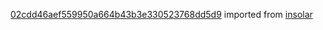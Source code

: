 [02cdd46aef559950a664b43b3e330523768dd5d9](https://github.com/insolar/insolar/commit/02cdd46aef559950a664b43b3e330523768dd5d9) imported from [insolar](https://github.com/insolar/insolar)
